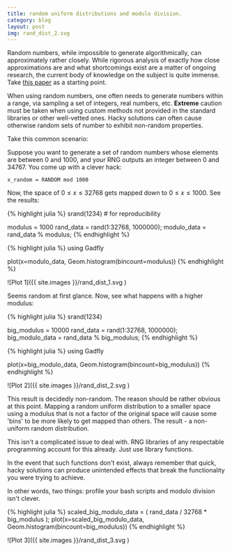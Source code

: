 ```yaml
---
title: random uniform distributions and modulo division.
category: blog
layout: post
img: rand_dist_2.svg
---
```


Random numbers, while impossible to generate algorithmically, can approximately rather closely. While rigorous analysis of exactly how close approximations are and what shortcomings exist are a matter of ongoing research, the current body of knowledge on the subject is quite immense. Take [this paper](http://random.mat.sbg.ac.at/results/peter/A19final.pdf) as a starting point.  


When using random numbers, one often needs to generate numbers within a range, via sampling a set of integers, real numbers, etc. **Extreme** caution must be taken when using custom methods not provided in the standard libraries or other well-vetted ones. Hacky solutions can often cause otherwise random sets of number to exhibit non-random properties. 


Take this common scenario:  

Suppose you want to generate a set of random numbers whose elements are between 0 and 1000, and your RNG outputs an integer between 0 and 34767. You come up with a clever hack:  

    x_random = RANDOM mod 1000

Now, the space of $0\leq x \leq32768$ gets mapped down to $0 \leq x \leq 1000$. See the results:  


{% highlight julia %}
srand(1234) # for reproducibility

modulus = 1000
rand_data = rand(1:32768, 1000000);
modulo_data = rand_data % modulus;
{% endhighlight %}


{% highlight julia %}
using Gadfly

plot(x=modulo_data, Geom.histogram(bincount=modulus))
{% endhighlight %}

![Plot 1]({{ site.images }}/rand_dist_1.svg )

Seems random at first glance. Now, see what happens with a higher modulus:  


{% highlight julia %}
srand(1234)

big_modulus = 10000
rand_data = rand(1:32768, 1000000);
big_modulo_data = rand_data % big_modulus;
{% endhighlight %}


{% highlight julia %}
using Gadfly

plot(x=big_modulo_data, Geom.histogram(bincount=big_modulus))
{% endhighlight %}

![Plot 2]({{ site.images }}/rand_dist_2.svg )

This result is decidedly non-random. The reason should be rather obvious at this point. Mapping a random uniform distribution to a smaller space using a modulus that is not a factor of the original space will cause some 'bins' to be more likely to get mapped than others. The result - a non-uniform random distribution.  

This isn't a complicated issue to deal with. RNG libraries of any respectable programming account for this already. Just use library functions. 

In the event that such functions don't exist, always remember that quick, hacky solutions can produce unintended effects that break the functionality you were trying to achieve. 


In other words, two things: profile your bash scripts and modulo division isn't clever. 


{% highlight julia %}
scaled_big_modulo_data = ( rand_data / 32768  * big_modulus );
plot(x=scaled_big_modulo_data, Geom.histogram(bincount=big_modulus))
{% endhighlight %}

![Plot 3]({{ site.images }}/rand_dist_3.svg )
